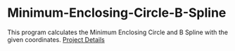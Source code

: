 # Minimum-Enclosing-Circle-B-Spline
This program calculates the Minimum Enclosing Circle and B Spline with the given coordinates.
[Project Details](https://github.com/albapetraa/Minimum-Enclosing-Circle-B-Spline/files/7964138/PROGRAMLAMA_LAB._I-_I._Proje.pdf)

